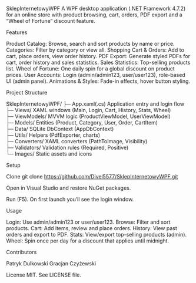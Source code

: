 SklepInternetowyWPF
A WPF desktop application (.NET Framework 4.7.2) for an online store with product browsing, cart, orders, PDF export and a “Wheel of Fortune” discount feature.

Features

Product Catalog: Browse, search and sort products by name or price.
Categories: Filter by category or view all.
Shopping Cart & Orders: Add to cart, place orders, view order history.
PDF Export: Generate styled PDFs for cart, order history and sales statistics.
Sales Statistics: Top-selling products list.
Wheel of Fortune: One daily spin for a global discount on product prices.
User Accounts: Login (admin/admin123, user/user123), role-based UI (admin panel).
Animations & Styles: Fade-in effects, hover button styling.


Project Structure

SklepInternetowyWPF/
├─ App.xaml(.cs)             Application entry and login flow  
├─ Views/                    XAML windows (Main, Login, Cart, History, Stats, Wheel)  
├─ ViewModels/               MVVM logic (ProductViewModel, UserViewModel)  
├─ Models/                   Entities (Product, Category, User, Order, CartItem)  
├─ Data/                     SQLite DbContext (AppDbContext)  
├─ Utils/                    Helpers (PdfExporter, charts)  
├─ Converters/               XAML converters (PathToImage, Visibility)  
├─ Validators/               Validation rules (Required, Positive)  
└─ Images/                   Static assets and icons


Setup

Clone
git clone https://github.com/Divel5577/SklepInternetowyWPF.git

Open in Visual Studio and restore NuGet packages.

Run (F5). On first launch you’ll see the login window.


Usage

Login: Use admin/admin123 or user/user123.
Browse: Filter and sort products.
Cart: Add items, review and place orders.
History: View past orders and export to PDF.
Stats: View/export top-selling products (admin).
Wheel: Spin once per day for a discount that applies until midnight.


Contributors

Patryk Dulkowski
Gracjan Czyżewski


License
MIT. See LICENSE file.
